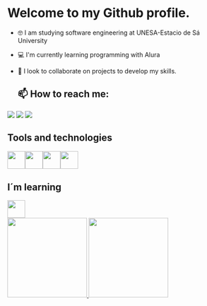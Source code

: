 # Welcome to my Github profile.

- 🤓 I am studying software engineering at UNESA-Estacio de Sá University
- 💻 I'm currently learning programming with Alura
- 🤝 I look to collaborate on projects to develop my skills.

  ## 📫 How to reach me:
<div>
<a href="https://instagram.com/arthurcarvalho___" target="_blank"><img loading="lazy" src="https://img.shields.io/badge/-Instagram-%23E4405F?style=for-the-badge&logo=instagram&logoColor=white" target="_blank"></a>
  <a href = "arthurcarvalhopsc@gmail.com"><img loading="lazy" src="https://img.shields.io/badge/Gmail-D14836?style=for-the-badge&logo=gmail&logoColor=white" target="_blank"></a>
<a href="https://www.linkedin.com/in/arthur-carvalho-6355852b0" target="_blank"><img loading="lazy" src="https://img.shields.io/badge/-LinkedIn-%230077B5?style=for-the-badge&logo=linkedin&logoColor=white" target="_blank"></a> 
</div>

## Tools and technologies
<img loading="lazy" src="https://cdn.jsdelivr.net/gh/devicons/devicon/icons/git/git-original.svg" width="40" height="40"/><img loading="lazy" src="https://cdn.jsdelivr.net/gh/devicons/devicon@latest/icons/html5/html5-original.svg" width="40" height="40"/><img loading="lazy" src="https://cdn.jsdelivr.net/gh/devicons/devicon@latest/icons/css3/css3-original.svg" width="40" height="40"/><img loading="lazy" src="https://cdn.jsdelivr.net/gh/devicons/devicon@latest/icons/javascript/javascript-original.svg" width="40" height="40"/>

## I´m learning
<img loading="lazy" src="https://cdn.jsdelivr.net/gh/devicons/devicon/icons/java/java-original.svg" width="40" height="40"/>

<div>
<a href="https://https://github.com/ArthurCarvalhodev">
<img loading="lazy" height="180em" src="https://github-readme-stats.vercel.app/api/top-langs/?username=ArthurCarvalhodev&layout=compact&langs_count=7&theme=dracula"/>
<img loading="lazy" height="180em" src="https://github-readme-stats.vercel.app/api?username=ArthurCarvalhodev&show_icons=true&theme=dracula&include_all_commits=true&count_private=true"/>
</div>



